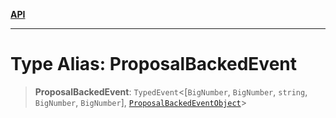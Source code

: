 [**API**](../../../README.md)

***

# Type Alias: ProposalBackedEvent

> **ProposalBackedEvent**: `TypedEvent`\<\[`BigNumber`, `BigNumber`, `string`, `BigNumber`, `BigNumber`\], [`ProposalBackedEventObject`](../interfaces/ProposalBackedEventObject.md)\>
